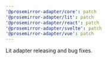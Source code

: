 ```yaml
---
'@prosemirror-adapter/core': patch
'@prosemirror-adapter/lit': patch
'@prosemirror-adapter/react': patch
'@prosemirror-adapter/svelte': patch
'@prosemirror-adapter/vue': patch
---
```


Lit adapter releasing and bug fixes.
